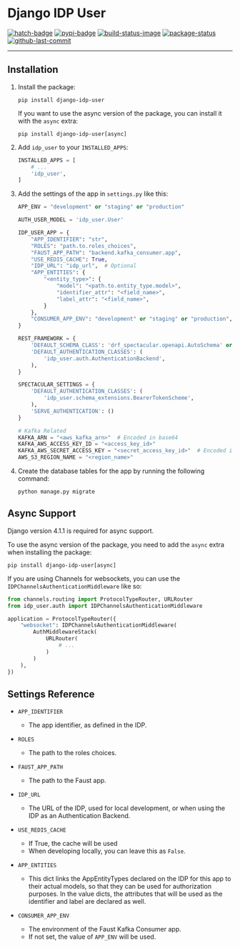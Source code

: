 # Django IDP User

[![hatch-badge]][hatch]
[![pypi-badge]][pypi]
[![build-status-image]][build-status]
[![package-status]][repo]
[![github-last-commit]][repo]

---

## Installation

1. Install the package:
    ```
    pip install django-idp-user
    ```

    If you want to use the async version of the package, you can install it with the `async` extra:
    ```
    pip install django-idp-user[async]
    ```

2. Add `idp_user` to your `INSTALLED_APPS`:
    ```python
    INSTALLED_APPS = [
        # ...
        'idp_user',
    ]
    ```

3. Add the settings of the app in `settings.py` like this:
    ```python
    APP_ENV = "development" or "staging" or "production"

    AUTH_USER_MODEL = 'idp_user.User'

    IDP_USER_APP = {
        "APP_IDENTIFIER": "str",
        "ROLES": "path.to.roles_choices",
        "FAUST_APP_PATH": "backend.kafka_consumer.app",
        "USE_REDIS_CACHE": True,
        "IDP_URL": "idp_url",  # Optional
        "APP_ENTITIES": {
            "<entity_type>": {
                "model": "<path.to.entity_type.model>",
                "identifier_attr": "<field_name>",
                "label_attr": "<field_name>",
            }
        },
        "CONSUMER_APP_ENV": "development" or "staging" or "production", # Optional
    }

    REST_FRAMEWORK = {
        'DEFAULT_SCHEMA_CLASS': 'drf_spectacular.openapi.AutoSchema' or 'idp_user.schema_extensions.AutoSchemaWithRole',
        'DEFAULT_AUTHENTICATION_CLASSES': (
            'idp_user.auth.AuthenticationBackend',
        ),
    }

    SPECTACULAR_SETTINGS = {
        'DEFAULT_AUTHENTICATION_CLASSES': (
            'idp_user.schema_extensions.BearerTokenScheme',
        ),
        'SERVE_AUTHENTICATION': ()
    }

    # Kafka Related
    KAFKA_ARN = "<aws_kafka_arn>"  # Encoded in base64
    KAFKA_AWS_ACCESS_KEY_ID = "<access_key_id>"
    KAFKA_AWS_SECRET_ACCESS_KEY = "<secret_access_key_id>"  # Encoded in base64
    AWS_S3_REGION_NAME = "<region_name>"
   ```

4. Create the database tables for the app by running the following command:
    ```
    python manage.py migrate
    ```


## Async Support

Django version 4.1.1 is required for async support.

To use the async version of the package, you need to add the `async` extra when installing the package:
```
pip install django-idp-user[async]
```

If you are using Channels for websockets, you can use the `IDPChannelsAuthenticationMiddleware` like so:
```python
from channels.routing import ProtocolTypeRouter, URLRouter
from idp_user.auth import IDPChannelsAuthenticationMiddleware

application = ProtocolTypeRouter({
    "websocket": IDPChannelsAuthenticationMiddleware(
        AuthMiddlewareStack(
            URLRouter(
                # ...
            )
        )
    ),
})
```


## Settings Reference

* ``APP_IDENTIFIER``

  * The app identifier, as defined in the IDP.


* ``ROLES``


  * The path to the roles choices.


* ``FAUST_APP_PATH``


  * The path to the Faust app.


* ``IDP_URL``


  * The URL of the IDP, used for local development, or when using the IDP as an Authentication Backend.


* ``USE_REDIS_CACHE``


  * If True, the cache will be used
  * When developing locally, you can leave this as ``False``.


* ``APP_ENTITIES``


  * This dict links the AppEntityTypes declared on the IDP for this app to their actual models,
    so that they can be used for authorization purposes. In the value dicts, the attributes that will be
    used as the identifier and label are declared as well.


* ``CONSUMER_APP_ENV``

  * The environment of the Faust Kafka Consumer app.
  * If not set, the value of ``APP_ENV`` will be used.


[repo]: https://github.com/godd0t/django-drf-async
[package-status]: https://img.shields.io/badge/package--status-production-green
[pypi]: https://pypi.org/project/django-idp-user/
[pypi-badge]: https://badge.fury.io/py/django-idp-user.svg
[hatch]: https://github.com/pypa/hatch
[hatch-badge]: https://img.shields.io/badge/%F0%9F%A5%9A-Hatch-4051b5.svg
[github-last-commit]: https://img.shields.io/github/last-commit/CardoAI/django-idp-user
[build-status-image]: https://github.com/godd0t/django-idp-user/actions/workflows/workflow.yml/badge.svg
[build-status]: https://github.com/godd0t/django-idp-user/actions/workflows/workflow.yml